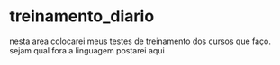 # treinamento_diario
nesta area colocarei meus testes de treinamento dos cursos que faço.
sejam qual fora a linguagem postarei aqui
